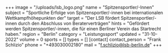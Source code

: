 +++
image = "/uploads/lsb_logo.png"
name = "Spitzensportler/-Innen"
subject = "Sportliche Erfolge von Spitzensportler/-innen bei internationalen Wettkampfhöhepunkten der"
target = "Der LSB fördert Spitzensportler/-innen durch den Abschluss von Beraterverträgen"
hints = "Gefördert werden Spitzensportler/-innen, die für einen Berliner Verein das Startrecht haben."
region = "Berlin"
category = "Leistungssport"
updated = "31-10-2022"
volume = 0
sports = []
types = []
[contact]
contact_person = "Frank Schlizio"
phone = "+493030002180"
mail = "f.schlizio@lsb-berlin.de"
+++